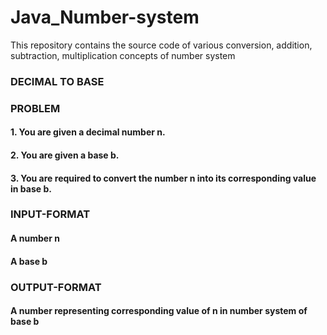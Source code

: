 # Java_Number-system
This repository contains the source code of various conversion, addition, subtraction, multiplication concepts of number system

### DECIMAL TO BASE
### PROBLEM
#### 1. You are given a decimal number n.
#### 2. You are given a base b.
#### 3. You are required to convert the number n into its corresponding value in base b.
### INPUT-FORMAT
#### A number n
#### A base b
### OUTPUT-FORMAT 
#### A number representing corresponding value of n in number system of base b
